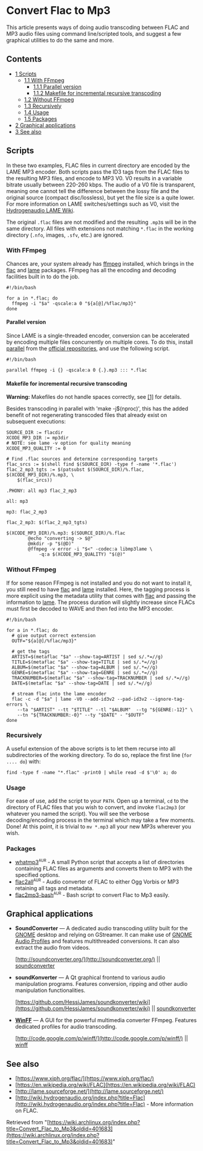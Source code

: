 # Convert Flac to Mp3

This article presents ways of doing audio transcoding between FLAC and MP3 audio files using command line/scripted tools, and suggest a few graphical utilities to do the same and more.

## Contents

*   [1 Scripts](#Scripts)
    *   [1.1 With FFmpeg](#With_FFmpeg)
        *   [1.1.1 Parallel version](#Parallel_version)
        *   [1.1.2 Makefile for incremental recursive transcoding](#Makefile_for_incremental_recursive_transcoding)
    *   [1.2 Without FFmpeg](#Without_FFmpeg)
    *   [1.3 Recursively](#Recursively)
    *   [1.4 Usage](#Usage)
    *   [1.5 Packages](#Packages)
*   [2 Graphical applications](#Graphical_applications)
*   [3 See also](#See_also)

## Scripts

In these two examples, FLAC files in current directory are encoded by the LAME MP3 encoder. Both scripts pass the ID3 tags from the FLAC files to the resulting MP3 files, and encode to MP3 V0\. V0 results in a variable bitrate usually between 220-260 kbps. The audio of a V0 file is transparent, meaning one cannot tell the difference between the lossy file and the original source (compact disc/lossless), but yet the file size is a quite lower. For more information on LAME switches/settings such as V0, visit the [Hydrogenaudio LAME Wiki](http://wiki.hydrogenaudio.org/index.php?title=LAME).

The original `.flac` files are not modified and the resulting `.mp3`s will be in the same directory. All files with extensions not matching `*.flac` in the working directory (`.nfo`, images, `.sfv`, etc.) are ignored.

### With FFmpeg

Chances are, your system already has [ffmpeg](https://www.archlinux.org/packages/?name=ffmpeg) installed, which brings in the [flac](https://www.archlinux.org/packages/?name=flac) and [lame](https://www.archlinux.org/packages/?name=lame) packages. FFmpeg has all the encoding and decoding facilities built in to do the job.

```
#!/bin/bash

for a in *.flac; do
  ffmpeg -i "$a" -qscale:a 0 "${a[@]/%flac/mp3}"
done

```

#### Parallel version

Since LAME is a single-threaded encoder, conversion can be accelerated by encoding multiple files concurrently on multiple cores. To do this, install [parallel](https://www.archlinux.org/packages/?name=parallel) from the [official repositories](/index.php/Official_repositories "Official repositories"), and use the following script.

```
#!/bin/bash

parallel ffmpeg -i {} -qscale:a 0 {.}.mp3 ::: *.flac

```

#### Makefile for incremental recursive transcoding

**Warning:** Makefiles do not handle spaces correctly, see [[1]](https://bbs.archlinux.org/viewtopic.php?pid=1506405#p1506405) for details.

Besides transcoding in parallel with 'make -j$(nproc)', this has the added benefit of not regenerating transcoded files that already exist on subsequent executions:

```
SOURCE_DIR := flacdir
XCODE_MP3_DIR := mp3dir
# NOTE: see lame -v option for quality meaning
XCODE_MP3_QUALITY := 0

# Find .flac sources and determine corresponding targets
flac_srcs := $(shell find $(SOURCE_DIR) -type f -name '*.flac')
flac_2_mp3_tgts := $(patsubst $(SOURCE_DIR)/%.flac, $(XCODE_MP3_DIR)/%.mp3, \
    $(flac_srcs))

.PHONY: all mp3 flac_2_mp3

all: mp3 

mp3: flac_2_mp3

flac_2_mp3: $(flac_2_mp3_tgts)

$(XCODE_MP3_DIR)/%.mp3: $(SOURCE_DIR)/%.flac
        @echo "converting -> $@"
        @mkdir -p "$(@D)"
        @ffmpeg -v error -i "$<" -codec:a libmp3lame \
            -q:a $(XCODE_MP3_QUALITY) "$(@)"

```

### Without FFmpeg

If for some reason FFmpeg is not installed and you do not want to install it, you still need to have [flac](https://www.archlinux.org/packages/?name=flac) and [lame](https://www.archlinux.org/packages/?name=lame) installed. Here, the tagging process is more explicit using the metadata utility that comes with [flac](https://www.archlinux.org/packages/?name=flac) and passing the information to [lame](https://www.archlinux.org/packages/?name=lame). The process duration will slightly increase since FLACs must first be decoded to WAVE and then fed into the MP3 encoder.

```
#!/bin/bash

for a in *.flac; do
  # give output correct extension
  OUTF="${a[@]/%flac/mp3}"

  # get the tags
  ARTIST=$(metaflac "$a" --show-tag=ARTIST | sed s/.*=//g)
  TITLE=$(metaflac "$a" --show-tag=TITLE | sed s/.*=//g)
  ALBUM=$(metaflac "$a" --show-tag=ALBUM | sed s/.*=//g)
  GENRE=$(metaflac "$a" --show-tag=GENRE | sed s/.*=//g)
  TRACKNUMBER=$(metaflac "$a" --show-tag=TRACKNUMBER | sed s/.*=//g)
  DATE=$(metaflac "$a" --show-tag=DATE | sed s/.*=//g)

  # stream flac into the lame encoder
  flac -c -d "$a" | lame -V0 --add-id3v2 --pad-id3v2 --ignore-tag-errors \
    --ta "$ARTIST" --tt "$TITLE" --tl "$ALBUM"  --tg "${GENRE:-12}" \
    --tn "${TRACKNUMBER:-0}" --ty "$DATE" - "$OUTF"
done

```

### Recursively

A useful extension of the above scripts is to let them recurse into all subdirectories of the working directory. To do so, replace the first line (`for .... do`) with:

```
find -type f -name "*.flac" -print0 | while read -d $'\0' a; do

```

### Usage

For ease of use, add the script to your `PATH`. Open up a terminal, `cd` to the directory of FLAC files that you wish to convert, and invoke `flac2mp3` (or whatever you named the script). You will see the verbose decoding/encoding process in the terminal which may take a few moments. Done! At this point, it is trivial to `mv *.mp3` all your new MP3s wherever you wish.

### Packages

*   [whatmp3](https://aur.archlinux.org/packages/whatmp3/)<sup><small>AUR</small></sup> - A small Python script that accepts a list of directories containing FLAC files as arguments and converts them to MP3 with the specified options.
*   [flac2all](https://aur.archlinux.org/packages/flac2all/)<sup><small>AUR</small></sup> - Audio converter of FLAC to either Ogg Vorbis or MP3 retaining all tags and metadata.
*   [flac2mp3-bash](https://aur.archlinux.org/packages/flac2mp3-bash/)<sup><small>AUR</small></sup> - Bash script to convert Flac to Mp3 easily.

## Graphical applications

*   **SoundConverter** — A dedicated audio transcoding utility built for the [GNOME](/index.php/GNOME "GNOME") desktop and relying on GStreamer. It can make use of [GNOME Audio Profiles](http://library.gnome.org/users/gnome-audio-profiles/stable/gnome-audio-profiles-usage.html.en) and features multithreaded conversions. It can also extract the audio from videos.

	[http://soundconverter.org/](http://soundconverter.org/) || [soundconverter](https://www.archlinux.org/packages/?name=soundconverter)

*   **soundKonverter** — A Qt graphical frontend to various audio manipulation programs. Features conversion, ripping and other audio manipulation functionalities.

	[https://github.com/HessiJames/soundkonverter/wiki](https://github.com/HessiJames/soundkonverter/wiki) || [soundkonverter](https://www.archlinux.org/packages/?name=soundkonverter)

*   **[WinFF](https://en.wikipedia.org/wiki/FFmpeg#Projects_using_FFmpeg "wikipedia:FFmpeg")** — A GUI for the powerful multimedia converter FFmpeg. Features dedicated profiles for audio transcoding.

	[http://code.google.com/p/winff/](http://code.google.com/p/winff/) || [winff](https://www.archlinux.org/packages/?name=winff)

## See also

*   [https://www.xiph.org/flac/](https://www.xiph.org/flac/)
*   [https://en.wikipedia.org/wiki/FLAC](https://en.wikipedia.org/wiki/FLAC)
*   [http://lame.sourceforge.net/](http://lame.sourceforge.net/)
*   [http://wiki.hydrogenaudio.org/index.php?title=Flac](http://wiki.hydrogenaudio.org/index.php?title=Flac) - More information on FLAC.

Retrieved from "[https://wiki.archlinux.org/index.php?title=Convert_Flac_to_Mp3&oldid=401683](https://wiki.archlinux.org/index.php?title=Convert_Flac_to_Mp3&oldid=401683)"